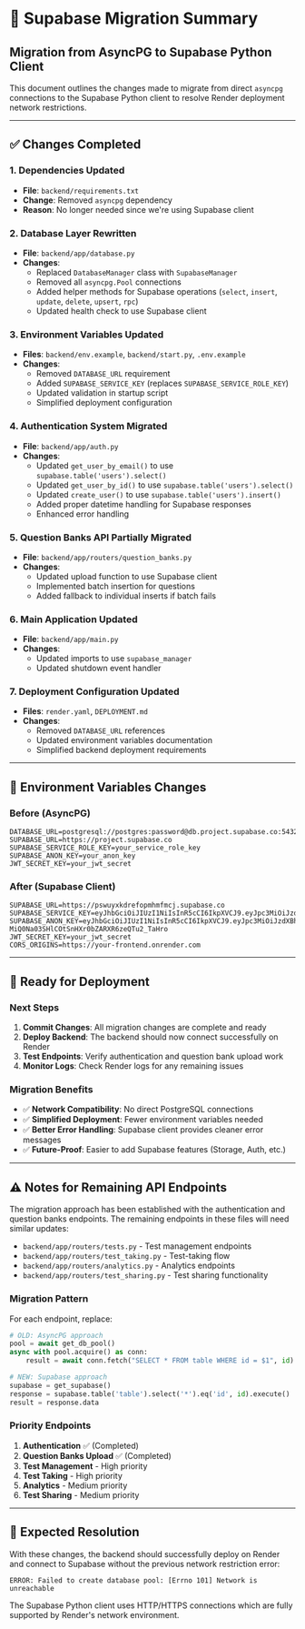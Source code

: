 # 🔄 Supabase Migration Summary

## Migration from AsyncPG to Supabase Python Client

This document outlines the changes made to migrate from direct `asyncpg` connections to the Supabase Python client to resolve Render deployment network restrictions.

---

## ✅ **Changes Completed**

### **1. Dependencies Updated**
- **File**: `backend/requirements.txt`
- **Change**: Removed `asyncpg` dependency
- **Reason**: No longer needed since we're using Supabase client

### **2. Database Layer Rewritten**
- **File**: `backend/app/database.py`
- **Changes**:
  - Replaced `DatabaseManager` class with `SupabaseManager`
  - Removed all `asyncpg.Pool` connections
  - Added helper methods for Supabase operations (`select`, `insert`, `update`, `delete`, `upsert`, `rpc`)
  - Updated health check to use Supabase client

### **3. Environment Variables Updated**
- **Files**: `backend/env.example`, `backend/start.py`, `.env.example`
- **Changes**:
  - Removed `DATABASE_URL` requirement
  - Added `SUPABASE_SERVICE_KEY` (replaces `SUPABASE_SERVICE_ROLE_KEY`)
  - Updated validation in startup script
  - Simplified deployment configuration

### **4. Authentication System Migrated**
- **File**: `backend/app/auth.py`
- **Changes**:
  - Updated `get_user_by_email()` to use `supabase.table('users').select()`
  - Updated `get_user_by_id()` to use `supabase.table('users').select()`
  - Updated `create_user()` to use `supabase.table('users').insert()`
  - Added proper datetime handling for Supabase responses
  - Enhanced error handling

### **5. Question Banks API Partially Migrated**
- **File**: `backend/app/routers/question_banks.py`
- **Changes**:
  - Updated upload function to use Supabase client
  - Implemented batch insertion for questions
  - Added fallback to individual inserts if batch fails

### **6. Main Application Updated**
- **File**: `backend/app/main.py`
- **Changes**:
  - Updated imports to use `supabase_manager`
  - Updated shutdown event handler

### **7. Deployment Configuration Updated**
- **Files**: `render.yaml`, `DEPLOYMENT.md`
- **Changes**:
  - Removed `DATABASE_URL` references
  - Updated environment variables documentation
  - Simplified backend deployment requirements

---

## 🔄 **Environment Variables Changes**

### **Before (AsyncPG)**
```env
DATABASE_URL=postgresql://postgres:password@db.project.supabase.co:5432/postgres
SUPABASE_URL=https://project.supabase.co
SUPABASE_SERVICE_ROLE_KEY=your_service_role_key
SUPABASE_ANON_KEY=your_anon_key
JWT_SECRET_KEY=your_jwt_secret
```

### **After (Supabase Client)**
```env
SUPABASE_URL=https://pswuyxkdrefopmhmfmcj.supabase.co
SUPABASE_SERVICE_KEY=eyJhbGciOiJIUzI1NiIsInR5cCI6IkpXVCJ9.eyJpc3MiOiJzdXBhYmFzZSIsInJlZiI6InBzd3V5eGtkcmVmb3BtaG1mbWNqIiwicm9sZSI6InNlcnZpY2Vfcm9sZSIsImlhdCI6MTc1ODk0MzEyNiwiZXhwIjoyMDc0NTE5MTI2fQ.WG88Z7MhtHboi8GLCgajYwNmjjNX2libvI61vlShgGc
SUPABASE_ANON_KEY=eyJhbGciOiJIUzI1NiIsInR5cCI6IkpXVCJ9.eyJpc3MiOiJzdXBhYmFzZSIsInJlZiI6InBzd3V5eGtkcmVmb3BtaG1mbWNqIiwicm9sZSI6ImFub24iLCJpYXQiOjE3NTg5NDMxMjYsImV4cCI6MjA3NDUxOTEyNn0.NKY-MiQ0Na03SHlCOtSnHXr0bZARXR6zeQTu2_TaHro
JWT_SECRET_KEY=your_jwt_secret
CORS_ORIGINS=https://your-frontend.onrender.com
```

---

## 🚀 **Ready for Deployment**

### **Next Steps**
1. **Commit Changes**: All migration changes are complete and ready
2. **Deploy Backend**: The backend should now connect successfully on Render
3. **Test Endpoints**: Verify authentication and question bank upload work
4. **Monitor Logs**: Check Render logs for any remaining issues

### **Migration Benefits**
- ✅ **Network Compatibility**: No direct PostgreSQL connections
- ✅ **Simplified Deployment**: Fewer environment variables needed  
- ✅ **Better Error Handling**: Supabase client provides cleaner error messages
- ✅ **Future-Proof**: Easier to add Supabase features (Storage, Auth, etc.)

---

## ⚠️ **Notes for Remaining API Endpoints**

The migration approach has been established with the authentication and question banks endpoints. The remaining endpoints in these files will need similar updates:

- `backend/app/routers/tests.py` - Test management endpoints
- `backend/app/routers/test_taking.py` - Test-taking flow 
- `backend/app/routers/analytics.py` - Analytics endpoints
- `backend/app/routers/test_sharing.py` - Test sharing functionality

### **Migration Pattern**
For each endpoint, replace:
```python
# OLD: AsyncPG approach
pool = await get_db_pool()
async with pool.acquire() as conn:
    result = await conn.fetch("SELECT * FROM table WHERE id = $1", id)

# NEW: Supabase approach  
supabase = get_supabase()
response = supabase.table('table').select('*').eq('id', id).execute()
result = response.data
```

### **Priority Endpoints**
1. **Authentication** ✅ (Completed)
2. **Question Banks Upload** ✅ (Completed) 
3. **Test Management** - High priority
4. **Test Taking** - High priority
5. **Analytics** - Medium priority
6. **Test Sharing** - Medium priority

---

## 🎯 **Expected Resolution**

With these changes, the backend should successfully deploy on Render and connect to Supabase without the previous network restriction error:

```
ERROR: Failed to create database pool: [Errno 101] Network is unreachable
```

The Supabase Python client uses HTTP/HTTPS connections which are fully supported by Render's network environment.
